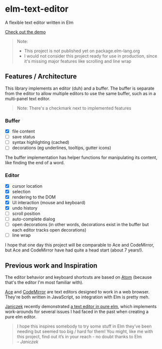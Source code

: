 # elm-text-editor

A flexible text editor written in Elm

[Check out the demo](https://sidneynemzer.github.io/elm-text-editor/)

> Note:
> * This project is not published yet on package.elm-lang.org
> * I would not consider this project ready for use in production, since it's missing major features like scrolling and line wrap

## Features / Architecture

This library implements an editor (duh) and a buffer. The buffer is separate from the editor to allow multiple editors to use the same buffer, such as in a multi-panel text editor.

> Note: There's a checkmark next to implemented features

### Buffer

- [x] file content
- [ ] save status
- [ ] syntax highlighting (cached)
- [ ] decorations (eg underlines, tooltips, gutter icons)

The buffer implementation has helper functions for manipulating its content, like finding the end of a word.

### Editor

- [x] cursor location
- [x] selection
- [x] rendering to the DOM
- [x] UI interaction (mouse and keyboard)
- [x] undo history
- [ ] scroll position
- [ ] auto-complete dialog
- [ ] open decorations (in other words, decorations exist in the buffer but each editor tracks open decorations)
- [ ] line wrap

I hope that one day this project will be comparable to Ace and CodeMirror, but Ace and CodeMirror have had quite a head start (about 7 years!).

## Previous work and Inspiration

The editor behavior and keyboard shortcuts are based on [Atom][] (because that's the editor I'm most familiar with).

[Ace][] and [CodeMirror][] are text editors designed to work in a web browser. They're both written in JavaScript, so integration with Elm is pretty meh.

[Janiczek][] recently demonstrated [a text editor in pure elm][Janiczek-editor-discourse], which implements work-arounds for several issues I had faced in the past when creating a pure elm editor.

> I hope this inspires somebody to try some stuff in Elm they’ve been needing but seemed too big / hard for them! You might, like me with this project, find out it’s in your reach - no doubt thanks to Elm  
> *- Janiczek*

[Atom]: https://atom.io
[Ace]: https://ace.c9.io
[CodeMirror]: https://codemirror.net
[Janiczek]: https://github.com/Janiczek
[Janiczek-editor-discourse]: https://discourse.elm-lang.org/t/text-editor-done-in-pure-elm/1365
